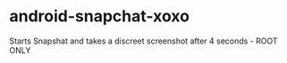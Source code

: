 android-snapchat-xoxo
=====================

Starts Snapshat and takes a discreet screenshot after 4 seconds - ROOT ONLY 
